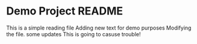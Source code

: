 # Demo Project README

This is a simple reading file
Adding new text for demo purposes
Modifying the file. some updates
This is going to casuse trouble!